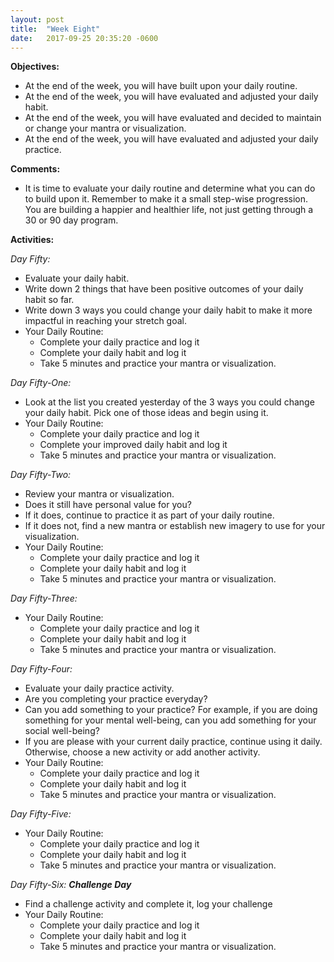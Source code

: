 ```yaml
---
layout: post
title:  "Week Eight"
date:   2017-09-25 20:35:20 -0600
---
```

**Objectives:**
* At the end of the week, you will have built upon your daily routine.
* At the end of the week, you will have evaluated and adjusted your daily habit.
* At the end of the week, you will have evaluated and decided to maintain or change your mantra or visualization.
* At the end of the week, you will have evaluated and adjusted your daily practice.

**Comments:**
* It is time to evaluate your daily routine and determine what you can do to build upon it. Remember to make it a small step-wise progression. You are building a happier and healthier life, not just getting through a 30 or 90 day program.

**Activities:**

*Day Fifty:*
* Evaluate your daily habit.
* Write down 2 things that have been positive outcomes of your daily habit so far.
* Write down 3 ways you could change your daily habit to make it more impactful in reaching your stretch goal.
* Your Daily Routine:
	* Complete your daily practice and log it
	* Complete your daily habit and log it
	* Take 5 minutes and practice your mantra or visualization.

*Day Fifty-One:*
* Look at the list you created yesterday of the 3 ways you could change your daily habit. Pick one of those ideas and begin using it.
* Your Daily Routine:
	* Complete your daily practice and log it
	* Complete your improved daily habit and log it
	* Take 5 minutes and practice your mantra or visualization.

*Day Fifty-Two:*
* Review your mantra or visualization.
* Does it still have personal value for you?
* If it does, continue to practice it as part of your daily routine.
* If it does not, find a new mantra or establish new imagery to use for your visualization.
* Your Daily Routine:
	* Complete your daily practice and log it
	* Complete your daily habit and log it
	* Take 5 minutes and practice your mantra or visualization.

*Day Fifty-Three:*
* Your Daily Routine:
	* Complete your daily practice and log it
	* Complete your daily habit and log it
	* Take 5 minutes and practice your mantra or visualization.

*Day Fifty-Four:*
* Evaluate your daily practice activity.
* Are you completing your practice everyday?
* Can you add something to your practice? For example, if you are doing something for your mental well-being, can you add something for your social well-being?
* If you are please with your current daily practice, continue using it daily. Otherwise, choose a new activity or add another activity.
* Your Daily Routine:
	* Complete your daily practice and log it
	* Complete your daily habit and log it
	* Take 5 minutes and practice your mantra or visualization.

*Day Fifty-Five:*
* Your Daily Routine:
	* Complete your daily practice and log it
	* Complete your daily habit and log it
	* Take 5 minutes and practice your mantra or visualization.

*Day Fifty-Six: **Challenge Day***
* Find a challenge activity and complete it, log your challenge
* Your Daily Routine:
	* Complete your daily practice and log it
	* Complete your daily habit and log it
	* Take 5 minutes and practice your mantra or visualization.
